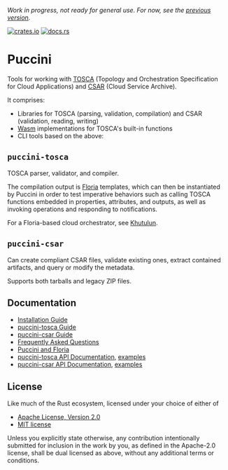 *Work in progress, not ready for general use. For now, see the [previous version](https://github.com/tliron/go-puccini).*

[![crates.io](https://img.shields.io/crates/v/puccini-tosca?color=%23227700)](https://crates.io/crates/puccini-tosca)
[![docs.rs](https://img.shields.io/badge/docs.rs-latest?color=grey)](https://docs.rs/puccini-tosca/latest/puccini_tosca/)

Puccini
=======

Tools for working with [TOSCA](https://docs.oasis-open.org/tosca/TOSCA/v2.0/TOSCA-v2.0.html) (Topology and Orchestration Specification for Cloud Applications) and [CSAR](https://docs.oasis-open.org/tosca/TOSCA/v2.0/TOSCA-v2.0.html#cloud-service-archive-csar-format) (Cloud Service Archive).

It comprises:

* Libraries for TOSCA (parsing, validation, compilation) and CSAR (validation, reading, writing)
* [Wasm](https://webassembly.org) implementations for TOSCA's built-in functions
* CLI tools based on the above:

`puccini-tosca`
---------------

TOSCA parser, validator, and compiler.

The compilation output is [Floria](https://floria.khutulun.org) templates, which can then be instantiated by Puccini in order to test imperative behaviors such as calling TOSCA functions embedded in properties, attributes, and outputs, as well as invoking operations and responding to notifications.

For a Floria-based cloud orchestrator, see [Khutulun](https://khutulun.org).

`puccini-csar`
--------------

Can create compliant CSAR files, validate existing ones, extract contained artifacts, and query or modify the metadata.

Supports both tarballs and legacy ZIP files.

Documentation
-------------

* [Installation Guide](https://puccini.cloud/documentation/install)
* [puccini-tosca Guide](https://puccini.cloud/documentation/puccini-tosca)
* [puccini-csar Guide](https://puccini.cloud/documentation/puccini-csar)
* [Frequently Asked Questions](https://puccini.cloud/documentation/faq)
* [Puccini and Floria](https://puccini.cloud/documentation/floria)
* [puccini-tosca API Documentation](https://docs.rs/puccini-tosca/latest/puccini_tosca/),
  [examples](https://github.com/tliron/puccini/tree/main/tosca/examples)
* [puccini-csar API Documentation](https://docs.rs/puccini-csar/latest/puccini_csar/),
  [examples](https://github.com/tliron/puccini/tree/main/csar/examples)

License
-------

Like much of the Rust ecosystem, licensed under your choice of either of

* [Apache License, Version 2.0](https://github.com/tliron/puccini/blob/main/LICENSE-APACHE)
* [MIT license](https://github.com/tliron/puccini/blob/main/LICENSE-MIT)

Unless you explicitly state otherwise, any contribution intentionally submitted for inclusion in the work by you, as defined in the Apache-2.0 license, shall be dual licensed as above, without any additional terms or conditions.
